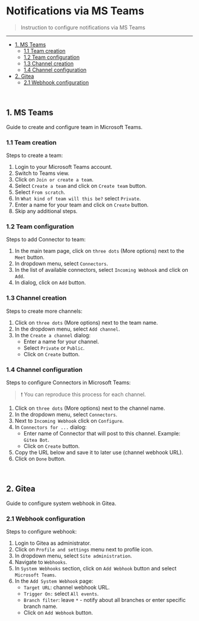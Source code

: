 # Notifications via MS Teams

> Instruction to configure notifications via MS Teams

<hr>

- [1. MS Teams](#1-ms-teams)
  - [1.1 Team creation](#11-team-creation)
  - [1.2 Team configuration](#12-team-configuration)
  - [1.3 Channel creation](#13-channel-creation)
  - [1.4 Channel configuration](#14-channel-configuration)
- [2. Gitea](#2-gitea)
  - [2.1 Webhook configuration](#21-webhook-configuration)

<br>

## 1. MS Teams

Guide to create and configure team in Microsoft Teams.

### 1.1 Team creation

Steps to create a team:

1. Login to your Microsoft Teams account.
2. Switch to Teams view.
3. Click on `Join or create a team`.
4. Select `Create a team` and click on `Create team` button.
5. Select `From scratch`.
6. In `What kind of team will this be?` select `Private`.
7. Enter a name for your team and click on `Create` button.
8. Skip any additional steps.

### 1.2 Team configuration

Steps to add Connector to team:

1. In the main team page, click on `three dots` (More options) next to the `Meet` button.
2. In dropdown menu, select `Connectors`.
3. In the list of available connectors, select `Incoming Webhook` and click on `Add`.
4. In dialog, click on `Add` button.

### 1.3 Channel creation

Steps to create more channels:

1. Click on `three dots` (More options) next to the team name.
2. In the dropdown menu, select `Add channel`.
3. In the `Create a channel` dialog:
    - Enter a name for your channel.
    - Select `Private` or `Public`.
    - Click on `Create` button.

### 1.4 Channel configuration

Steps to configure Connectors in Microsoft Teams:

> :exclamation: You can reproduce this process for each channel.

1. Click on `three dots` (More options) next to the channel name.
2. In the dropdown menu, select `Connectors`.
3. Next to `Incoming Webhook` click on `Configure`.
4. In `Connectors for ...` dialog:
   - Enter name of Connector that will post to this channel. Example: `Gitea Bot`.
   - Click on `Create` button.
5. Copy the URL below and save it to later use (channel webhook URL).
6. Click on `Done` button.

<br>

## 2. Gitea

Guide to configure system webhook in Gitea.

### 2.1 Webhook configuration

Steps to configure webhook:

1. Login to Gitea as administrator.
2. Click on `Profile and settings` menu next to profile icon.
3. In dropdown menu, select `Site administration`.
4. Navigate to `Webhooks`.
5. In `System Webhooks` section, click on `Add Webhook` button and select `Microsoft Teams`.
6. In the `Add System Webhook` page:
   - `Target URL`: channel webhook URL.
   - `Trigger On:` select `All events`.
   - `Branch filter`: leave `*` - notify about all branches or enter specific branch name.
   - Click on `Add Webhook` button.
